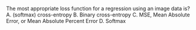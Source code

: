 The most appropriate loss function for a regression using an image data is?
    A. (softmax) cross-entropy
    B. Binary cross-entropy
    C. MSE, Mean Absolute Error, or Mean Absolute Percent Error
    D. Softmax


